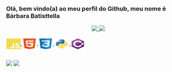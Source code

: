 ### Olá, bem vindo(a) ao meu perfil do Github, meu nome é Bárbara Batisttella


<div align="center">
  <a href="https://github.com/BarbaraBatisttella">
  <img height="170em" src="https://github-readme-stats.vercel.app/api?username=BarbaraBatisttella&show_icons=true&theme=synthwave&include_all_commits=true&count_private=true"/>
  <img height="140em" src="https://github-readme-stats.vercel.app/api/top-langs/?username=BarbaraBatisttella&layout=compact&langs_count=7&theme=synthwave"/>
</div>

  <div style="display: inline_block"><br>
  <img align="center" alt="Rafa-Js" height="30" width="40" src="https://raw.githubusercontent.com/devicons/devicon/master/icons/javascript/javascript-plain.svg">
  <img align="center" alt="Rafa-HTML" height="30" width="40" src="https://raw.githubusercontent.com/devicons/devicon/master/icons/html5/html5-original.svg">
  <img align="center" alt="Rafa-CSS" height="30" width="40" src="https://raw.githubusercontent.com/devicons/devicon/master/icons/css3/css3-original.svg">
     <img align="center" alt="Rafa-Python" height="30" width="40" src="https://raw.githubusercontent.com/devicons/devicon/master/icons/python/python-original.svg">
  <img align="center" alt="Rafa-Csharp" height="30" width="40" src="https://raw.githubusercontent.com/devicons/devicon/master/icons/csharp/csharp-original.svg">
 
</div>
  
  ##
  
 <div>
  <a href = "mailto:batisttellab@gmail.com"><img src="https://img.shields.io/badge/-Gmail-%23333?style=for-the-badge&logo=gmail&logoColor=white" target="_blank"></a>
  <a href="https://instagram.com/barbara_m00n" target="_blank"><img src="https://img.shields.io/badge/-Instagram-%23E4405F?style=for-the-badge&logo=instagram&logoColor=white" target="_blank"></a>
   
 
 </div>
